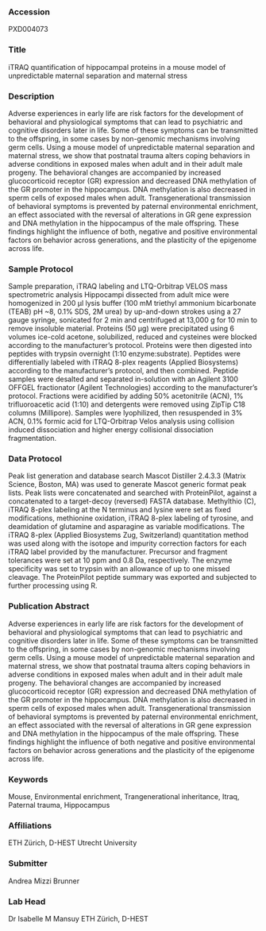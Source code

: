 ### Accession
PXD004073

### Title
iTRAQ quantification of hippocampal proteins in a mouse model of unpredictable maternal separation and maternal stress

### Description
Adverse experiences in early life are risk factors for the development of behavioral and physiological symptoms that can lead to psychiatric and cognitive disorders later in life. Some of these symptoms can be transmitted to the offspring, in some cases by non-genomic mechanisms involving germ cells. Using a mouse model of unpredictable maternal separation and maternal stress, we show that postnatal trauma alters coping behaviors in adverse conditions in exposed males when adult and in their adult male progeny. The behavioral changes are accompanied by increased glucocorticoid receptor (GR) expression and decreased DNA methylation of the GR promoter in the hippocampus. DNA methylation is also decreased in sperm cells of exposed males when adult. Transgenerational transmission of behavioral symptoms is prevented by paternal environmental enrichment, an effect associated with the reversal of alterations in GR gene expression and DNA methylation in the hippocampus of the male offspring. These findings highlight the influence of both, negative and positive environmental factors on behavior across generations, and the plasticity of the epigenome across life.

### Sample Protocol
Sample preparation, iTRAQ labeling and LTQ-Orbitrap VELOS mass spectrometric analysis   Hippocampi dissected from adult mice were homogenized in 200 μl lysis buffer (100 mM triethyl ammonium bicarbonate (TEAB) pH ~8, 0.1% SDS, 2M urea) by up-and-down strokes using a 27 gauge syringe, sonicated for 2 min and centrifuged at 13,000 g for 10 min to remove insoluble material. Proteins (50 μg) were precipitated using 6 volumes ice-cold acetone, solubilized, reduced and cysteines were blocked according to the manufacturer’s protocol. Proteins were then digested into peptides with trypsin overnight (1:10 enzyme:substrate). Peptides were differentially labeled with iTRAQ 8-plex reagents (Applied Biosystems) according to the manufacturer’s protocol, and then combined. Peptide samples were desalted and separated in-solution with an Agilent 3100 OFFGEL fractionator (Agilent Technologies) according to the manufacturer’s protocol. Fractions were acidified by adding 50% acetonitrile (ACN), 1% trifluoroacetic acid (1:10) and detergents were removed using ZipTip C18 columns (Millipore). Samples were lyophilized, then resuspended in 3% ACN, 0.1% formic acid for LTQ-Orbitrap Velos analysis using collision induced dissociation and higher energy collisional dissociation fragmentation.

### Data Protocol
Peak list generation and database search   Mascot Distiller 2.4.3.3 (Matrix Science, Boston, MA) was used to generate Mascot generic format peak lists. Peak lists were concatenated and searched with ProteinPilot, against a concatenated to a target-decoy (reversed) FASTA database. Methylthio (C), iTRAQ 8-plex labeling at the N terminus and lysine were set as fixed modifications, methionine oxidation, iTRAQ 8-plex labeling of tyrosine, and deamidation of glutamine and asparagine as variable modifications. The iTRAQ 8-plex (Applied Biosystems Zug, Switzerland) quantitation method was used along with the isotope and impurity correction factors for each iTRAQ label provided by the manufacturer. Precursor and fragment tolerances were set at 10 ppm and 0.8 Da, respectively. The enzyme specificity was set to trypsin with an allowance of up to one missed cleavage. The ProteinPilot peptide summary was exported and subjected to further processing using R.

### Publication Abstract
Adverse experiences in early life are risk factors for the development of behavioral and physiological symptoms that can lead to psychiatric and cognitive disorders later in life. Some of these symptoms can be transmitted to the offspring, in some cases by non-genomic mechanisms involving germ cells. Using a mouse model of unpredictable maternal separation and maternal stress, we show that postnatal trauma alters coping behaviors in adverse conditions in exposed males when adult and in their adult male progeny. The behavioral changes are accompanied by increased glucocorticoid receptor (GR) expression and decreased DNA methylation of the GR promoter in the hippocampus. DNA methylation is also decreased in sperm cells of exposed males when adult. Transgenerational transmission of behavioral symptoms is prevented by paternal environmental enrichment, an effect associated with the reversal of alterations in GR gene expression and DNA methylation in the hippocampus of the male offspring. These findings highlight the influence of both negative and positive environmental factors on behavior across generations and the plasticity of the epigenome across life.

### Keywords
Mouse, Environmental enrichment, Trangenerational inheritance, Itraq, Paternal trauma, Hippocampus

### Affiliations
ETH Zürich, D-HEST
Utrecht University

### Submitter
Andrea Mizzi Brunner

### Lab Head
Dr Isabelle M Mansuy
ETH Zürich, D-HEST


